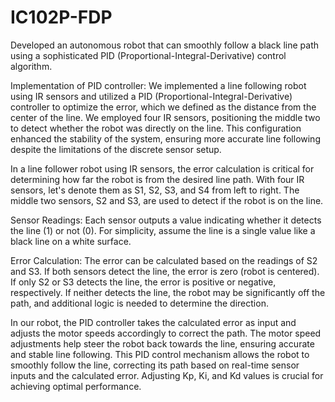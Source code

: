 # IC102P-FDP
Developed   an autonomous robot that can smoothly follow a black line path using a sophisticated PID (Proportional-Integral-Derivative) control algorithm.

 Implementation of PID controller:
We implemented a line following robot using IR sensors and  utilized a PID (Proportional-Integral-Derivative) controller to optimize the error, which we defined as the distance from the center of the line.
 We employed four IR sensors, positioning the middle two to detect whether the robot was directly on the line. This configuration enhanced the stability of the system, ensuring more accurate line following despite the limitations of the discrete sensor setup.
 
In a line follower robot using IR sensors, the error calculation is critical for determining how far the robot is from the desired line path. With four IR sensors, let's denote them as S1, S2, S3, and S4 from left to right. The middle two sensors, S2 and S3, are used to detect if the robot is on the line.

Sensor Readings: Each sensor outputs a value indicating whether it detects the line (1) or not (0). For simplicity, assume the line is a single value like a black line on a white surface.

Error Calculation: The error can be calculated based on the readings of S2 and S3. If both sensors detect the line, the error is zero (robot is centered). If only S2 or S3 detects the line, the error is positive or negative, respectively. If neither detects the line, the robot may be significantly off the path, and additional logic is needed to determine the direction.

In our robot, the PID controller takes the calculated error as input and adjusts the motor speeds accordingly to correct the path. The motor speed adjustments help steer the robot back towards the line, ensuring accurate and stable line following.
This PID control mechanism allows the robot to smoothly follow the line, correcting its path based on real-time sensor inputs and the calculated error. Adjusting Kp, Ki, and Kd values is crucial for achieving optimal performance.





